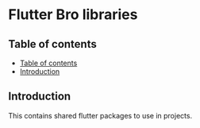 <!--
SPDX-FileCopyrightText: 2024 Benoit Rolandeau <borlnov.obsessio@gmail.com>

SPDX-License-Identifier: MIT
-->

# Flutter Bro libraries <!-- omit from toc -->

## Table of contents

- [Table of contents](#table-of-contents)
- [Introduction](#introduction)

## Introduction

This contains shared flutter packages to use in projects.

